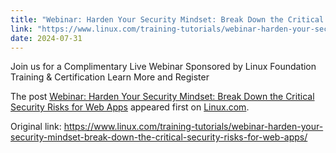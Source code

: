 ```yaml
---
title: "Webinar: Harden Your Security Mindset: Break Down the Critical Security Risks for Web Apps"
link: "https://www.linux.com/training-tutorials/webinar-harden-your-security-mindset-break-down-the-critical-security-risks-for-web-apps/"
date: 2024-07-31
---
```


<p>Join us for a Complimentary Live Webinar Sponsored by Linux Foundation Training &#38; Certification Learn More and Register</p>
<p>The post <a rel="nofollow" href="https://www.linux.com/training-tutorials/webinar-harden-your-security-mindset-break-down-the-critical-security-risks-for-web-apps/">Webinar: Harden Your Security Mindset: Break Down the Critical Security Risks for Web Apps</a> appeared first on <a rel="nofollow" href="https://www.linux.com">Linux.com</a>.</p>


Original link: https://www.linux.com/training-tutorials/webinar-harden-your-security-mindset-break-down-the-critical-security-risks-for-web-apps/